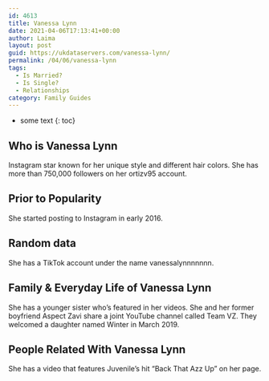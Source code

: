 ```yaml
---
id: 4613
title: Vanessa Lynn
date: 2021-04-06T17:13:41+00:00
author: Laima
layout: post
guid: https://ukdataservers.com/vanessa-lynn/
permalink: /04/06/vanessa-lynn
tags:
  - Is Married?
  - Is Single?
  - Relationships
category: Family Guides
---
```


* some text
{: toc}


## Who is Vanessa Lynn
                  
                  
                  
Instagram star known for her unique style and different hair colors. She has more than 750,000 followers on her ortizv95 account.
                  
              
            
              
            
                
                
                
## Prior to Popularity
                  
                  
                  
She started posting to Instagram in early 2016.
                  
              
            
              
            
                
                
                
## Random data
                  
                  
                  
She has a TikTok account under the name vanessalynnnnnnn.
                  
              
            
              
            
                
                
                
## Family & Everyday Life of Vanessa Lynn
                  
                  
                  
She has a younger sister who&#8217;s featured in her videos. She and her former boyfriend Aspect Zavi share a joint YouTube channel called Team VZ. They welcomed a daughter named Winter in March 2019.  
                  
              
            
              
            
                
                
                
## People Related With Vanessa Lynn
                  
                  
                  
She has a video that features Juvenile&#8217;s hit &#8220;Back That Azz Up&#8221; on her page.
                  
              
            
              
            
                
              
            
              
              
            
            
              
            
          
          
          